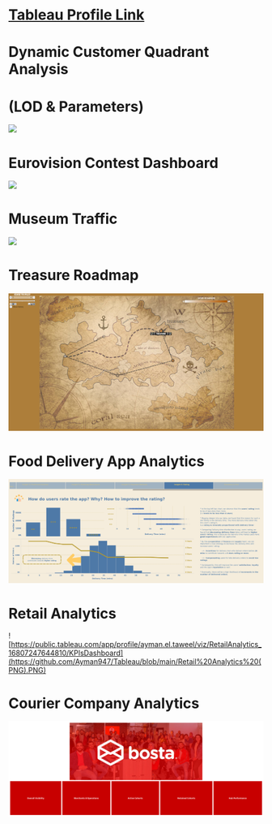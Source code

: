
# [Tableau Profile Link](https://public.tableau.com/app/profile/ayman.el.taweel)


# **Dynamic Customer Quadrant Analysis**
# **(LOD & Parameters)**
![](https://github.com/Ayman947/Tableau-Vizs/blob/main/Customer%20Quadrant%20Analysis%20(PNG).PNG)


# **Eurovision Contest Dashboard**
![](https://github.com/Ayman947/Tableau-Vizs/blob/main/Eurovision%20Contest%20Dashboard%20(PNG).PNG)


# **Museum Traffic**
![](https://github.com/Ayman947/Tableau-Vizs/blob/main/Museum%20Traffic%20(PNG).PNG)


# **Treasure Roadmap**
![](https://github.com/Ayman947/Tableau/blob/main/Trasure%20Journey%20(PNG).PNG)

# **Food Delivery App Analytics**
![](https://github.com/Ayman947/Tableau/blob/main/Food%20Delivery%20App.png)


# **Retail Analytics**
![https://public.tableau.com/app/profile/ayman.el.taweel/viz/RetailAnalytics_16807247644810/KPIsDashboard](https://github.com/Ayman947/Tableau/blob/main/Retail%20Analytics%20(PNG).PNG)


# **Courier Company Analytics**
![](https://github.com/Ayman947/Tableau/blob/main/Courier%20Company%20Analytics%20(PNG).png)
